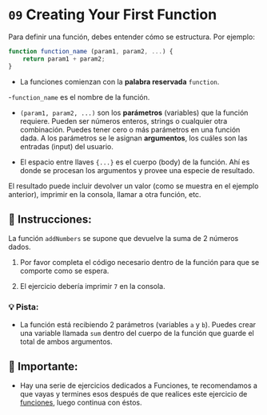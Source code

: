 # `09` Creating Your First Function

Para definir una función, debes entender cómo se estructura. Por ejemplo:

```js
function function_name (param1, param2, ...) {
    return param1 + param2;
}
```
- La funciones comienzan con la **palabra reservada** `function`.

-`function_name` es el nombre de la función.

- `(param1, param2, ...)` son los **parámetros** (variables) que la función requiere. Pueden ser números enteros, strings o cualquier otra combinación. Puedes tener cero o más parámetros en una función dada. A los parámetros se le asignan **argumentos**, los cuáles son las entradas (input) del usuario.

- El espacio entre llaves `{...}` es el cuerpo (body) de la función. Ahí es donde se procesan los argumentos y provee una especie de resultado.

El resultado puede incluir devolver un valor (como se muestra en el ejemplo anterior), imprimir en la consola, llamar a otra función, etc.

## 📝  Instrucciones:

La función `addNumbers` se supone que devuelve la suma de 2 números dados.

1. Por favor completa el código necesario dentro de la función para que se comporte como se espera.

2. El ejercicio debería imprimir `7` en la consola.

### 💡 Pista:

+ La función está recibiendo 2 parámetros (variables `a` y  `b`). Puedes crear una variable llamada `sum` dentro del cuerpo de la función que guarde el total de ambos argumentos. 

## 🔎 Importante: 

+  Hay una serie de ejercicios dedicados a Funciones, te recomendamos a que vayas y termines esos después de que realices este ejercicio de [funciones](https://github.com/4GeeksAcademy/javascript-functions-exercises-tutorial), luego continua con éstos.